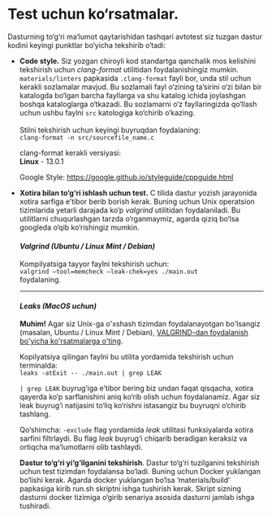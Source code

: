# Test uchun ko‘rsatmalar. 

Dasturning to‘g‘ri ma‘lumot qaytarishidan tashqari avtotest siz tuzgan dastur kodini keyingi punktlar bo‘yicha tekshirib o‘tadi: 

* **Code style.** Siz yozgan chiroyli kod standartga qanchalik mos kelishini tekshirish uchun _clang-format_ utilitidan foydalanishingiz mumkin. 
  ```materials/linters``` papkasida ```.clang-format``` fayli bor, unda stil uchun kerakli sozlamalar mavjud. 
  Bu sozlamali fayl o‘zining ta’sirini o‘zi bilan bir katalogda bo‘lgan barcha fayllarga va shu katalog ichida joylashgan boshqa kataloglarga o‘tkazadi. 
  Bu sozlamarni o‘z fayllaringizda qo‘llash uchun ushbu faylni ```src``` katologiga ko‘chirib o‘kazing. \
  \
  Stilni tekshirish uchun keyingi buyruqdan foydalaning: \
  ```clang-format -n src/sourcefile_name.c```
  
  clang-format kerakli versiyasi: \
  **Linux** - 13.0.1
  
  Google Style: https://google.github.io/styleguide/cppguide.html
  

* **Xotira bilan to‘g‘ri ishlash uchun test.** C tilida dastur yozish jarayonida xotira sarfiga e’tibor berib borish kerak. Buning uchun Unix operatsion tizimlarida yetarli darajada ko‘p _valgrind_ utilitidan foydalaniladi. Bu utilitlarni chuqurlashgan tarzda o‘rganmaymiz, agarda qiziq bo‘lsa googleda o‘qib ko‘rishingiz mumkin. 

  #### _Valgrind (Ubuntu / Linux Mint / Debian)_

  Kompilyatsiga tayyor faylni tekshirish uchun: \
  ```valgrind –tool=memcheck –leak-chek=yes ./main.out``` \
  foydalaning. 

  ---

  #### _Leaks (MacOS uchun)_

  **Muhim!** Agar siz Unix-ga o'xshash tizimdan foydalanayotgan bo'lsangiz (masalan, Ubuntu / Linux Mint / Debian), [VALGRIND-dan foydalanish bo'yicha ko'rsatmalarga o'ting](#valgrind-ubuntu-linux-mint-debian).

  Kopilyatsiya qilingan faylni bu utilita yordamida tekshirish uchun terminalda: \
  ```leaks -atExit -- ./main.out | grep LEAK```
 
  ```| grep LEAK``` buyrug‘iga e’tibor bering biz undan faqat qisqacha, xotira qayerda ko‘p sarflanishini aniq ko‘rib olish uchun foydalanamiz. 
  Agar siz leak buyrug‘i natijasini to‘liq ko‘rishni istasangiz bu buyruqni o‘chirib tashlang. 

  Qo‘shimcha: 
  ```-exclude``` flag yordamida _leak_ utilitasi funksiyalarda xotira sarfini filtrlaydi. Bu flag _leak_ buyrug‘i chiqarib beradigan keraksiz va ortiqcha ma’lumotlarni olib tashlaydi. 
  
  **Dastur to‘g‘ri yi‘g‘ilganini tekshirish**. Dastur to‘g‘ri tuzilganini tekshirish uchun test tizimdan foydalansa bo‘ladi. Buning uchun Docker yuklangan bo‘lishi kerak. Agarda docker yuklangan bo‘lsa ‘materials/build’ papkasiga kirib run.sh skriptni ishga tushirish kerak. Skript sizning dasturni docker tizimiga o‘girib senariya asosida dasturni jamlab ishga tushiradi. 
